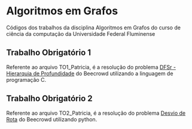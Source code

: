 # Algoritmos em Grafos
Códigos dos trabalhos da disciplina Algoritmos em Grafos do curso de ciência da computação da Universidade Federal Fluminense
## Trabalho Obrigatório 1
Referente ao arquivo TO1_Patricia, é a resolução do problema [DFSr - Hierarquia de Profundidade](https://www.beecrowd.com.br/judge/pt/problems/view/1081) do Beecrowd utilizando a linguagem de programação C.
## Trabalho Obrigatório 2
Referente ao arquivo TO2_Patricia, é a resolução do problema [Desvio de Rota](https://www.beecrowd.com.br/judge/pt/problems/view/1123) do Beecrowd utilizando python.
